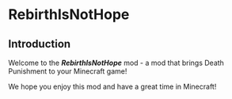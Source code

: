 
# RebirthIsNotHope

## Introduction

Welcome to the __*RebirthIsNotHope*__ mod - a mod that brings Death Punishment to your Minecraft game!


We hope you enjoy this mod and have a great time in Minecraft!
